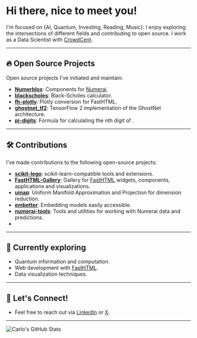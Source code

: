 # Hi there, nice to meet you!

I'm focused on {AI, Quantum, Investing, Reading, Music}. I enjoy exploring the intersections of different fields and contributing to open source. I work as a Data Scientist with [CrowdCent](https://crowdcent.com).

---

## 🔥 Open Source Projects
Open source projects I've initiated and maintain:

- **[Numerblox](https://github.com/crowdcent/numerblox)**: Components for [Numerai](https://numer.ai).
- **[blackscholes](https://github.com/carlolepelaars/blackscholes)**: Black-Scholes calculator.
- **[fh-plotly](https://github.com/carlolepelaars/fh-plotly)**: Plotly conversion for FastHTML.
- **[ghostnet_tf2](https://github.com/carlolepelaars/ghostnet_tf2)**: TensorFlow 2 implementation of the GhostNet architecture.
- **[pi-digits](https://github.com/carlolepelaars/pi-digits)**: Formula for calculating the nth digit of .

---

## 🛠️ Contributions
I’ve made contributions to the following open-source projects:

- **[scikit-lego](https://github.com/koaning/scikit-lego)**: scikit-learn-compatible tools and extensions.
- **[FastHTML-Gallery](https://github.com/carlolepelaars/FastHTML-Gallery)**: Gallery for [FastHTML](https://fastht.ml) widgets, components, applications and visualizations.
- **[umap](https://github.com/lmcinnes/umap)**: Uniform Manifold Approximation and Projection for dimension reduction.
- **[embetter](https://github.com/koaning/embetter)**: Embedding models easily accessible.
- **[numerai-tools](https://github.com/numerai/numerai-tools)**: Tools and utilities for working with Numerai data and predictions.
- 
---

## 🌱 Currently exploring
- Quantum information and computation.
- Web development with [FastHTML](https://fastht.ml).
- Data visualization techniques.

---

## 💬 Let's Connect!
- Feel free to reach out via [LinkedIn](https://www.linkedin.com/in/carlolepelaars/) or [X](https://x.com/carlolepelaars).

---

![Carlo's GitHub Stats](https://github-readme-stats.vercel.app/api?username=carlolepelaars&show_icons=true)
